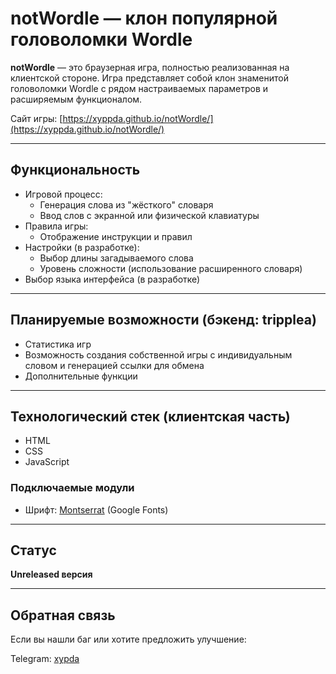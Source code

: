 # notWordle — клон популярной головоломки Wordle

**notWordle** — это браузерная игра, полностью реализованная на клиентской стороне. Игра представляет собой клон знаменитой головоломки Wordle с рядом настраиваемых параметров и расширяемым функционалом.

Сайт игры: [https://xyppda.github.io/notWordle/](https://xyppda.github.io/notWordle/)

---

## Функциональность

- Игровой процесс:
  - Генерация слова из "жёсткого" словаря
  - Ввод слов с экранной или физической клавиатуры
- Правила игры:
  - Отображение инструкции и правил
- Настройки (в разработке):
  - Выбор длины загадываемого слова
  - Уровень сложности (использование расширенного словаря)
- Выбор языка интерфейса (в разработке)

---

## Планируемые возможности (бэкенд: **tripplea**)

- Статистика игр
- Возможность создания собственной игры с индивидуальным словом и генерацией ссылки для обмена
- Дополнительные функции

---

## Технологический стек (клиентская часть)

- HTML
- CSS
- JavaScript

### Подключаемые модули

- Шрифт: [Montserrat](https://fonts.google.com/specimen/Montserrat) (Google Fonts)

---

## Статус

**Unreleased версия**

---

## Обратная связь

Если вы нашли баг или хотите предложить улучшение:

Telegram: [xypda](https://t.me/xr_pdfa)
